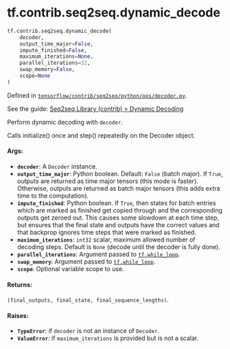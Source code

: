 <div itemscope itemtype="http://developers.google.com/ReferenceObject">
<meta itemprop="name" content="tf.contrib.seq2seq.dynamic_decode" />
</div>

# tf.contrib.seq2seq.dynamic_decode

``` python
tf.contrib.seq2seq.dynamic_decode(
    decoder,
    output_time_major=False,
    impute_finished=False,
    maximum_iterations=None,
    parallel_iterations=32,
    swap_memory=False,
    scope=None
)
```



Defined in [`tensorflow/contrib/seq2seq/python/ops/decoder.py`](https://www.tensorflow.org/code/tensorflow/contrib/seq2seq/python/ops/decoder.py).

See the guide: [Seq2seq Library (contrib) > Dynamic Decoding](../../../../../api_guides/python/contrib.seq2seq.md#Dynamic_Decoding)

Perform dynamic decoding with `decoder`.

Calls initialize() once and step() repeatedly on the Decoder object.

#### Args:

* <b>`decoder`</b>: A `Decoder` instance.
* <b>`output_time_major`</b>: Python boolean.  Default: `False` (batch major).  If
    `True`, outputs are returned as time major tensors (this mode is faster).
    Otherwise, outputs are returned as batch major tensors (this adds extra
    time to the computation).
* <b>`impute_finished`</b>: Python boolean.  If `True`, then states for batch
    entries which are marked as finished get copied through and the
    corresponding outputs get zeroed out.  This causes some slowdown at
    each time step, but ensures that the final state and outputs have
    the correct values and that backprop ignores time steps that were
    marked as finished.
* <b>`maximum_iterations`</b>: `int32` scalar, maximum allowed number of decoding
     steps.  Default is `None` (decode until the decoder is fully done).
* <b>`parallel_iterations`</b>: Argument passed to <a href="../../../tf/while_loop.md"><code>tf.while_loop</code></a>.
* <b>`swap_memory`</b>: Argument passed to <a href="../../../tf/while_loop.md"><code>tf.while_loop</code></a>.
* <b>`scope`</b>: Optional variable scope to use.


#### Returns:

`(final_outputs, final_state, final_sequence_lengths)`.


#### Raises:

* <b>`TypeError`</b>: if `decoder` is not an instance of `Decoder`.
* <b>`ValueError`</b>: if `maximum_iterations` is provided but is not a scalar.